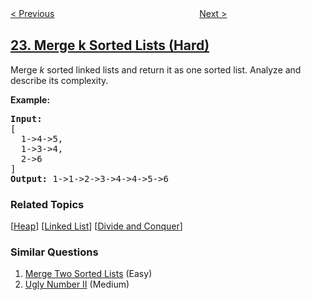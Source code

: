 <!--|This file generated by command(leetcode description); DO NOT EDIT.    |-->
<!--+----------------------------------------------------------------------+-->
<!--|@author    openset <openset.wang@gmail.com>                           |-->
<!--|@link      https://github.com/openset                                 |-->
<!--|@home      https://github.com/tonymontaro/leetcode-hints                        |-->
<!--+----------------------------------------------------------------------+-->

[< Previous](https://github.com/tonymontaro/leetcode-hints/tree/master/problems/generate-parentheses "Generate Parentheses")
　　　　　　　　　　　　　　　　
[Next >](https://github.com/tonymontaro/leetcode-hints/tree/master/problems/swap-nodes-in-pairs "Swap Nodes in Pairs")

## [23. Merge k Sorted Lists (Hard)](https://leetcode.com/problems/merge-k-sorted-lists "合并K个排序链表")

<p>Merge <em>k</em> sorted linked lists and return it as one sorted list. Analyze and describe its complexity.</p>

<p><strong>Example:</strong></p>

<pre>
<strong>Input:</strong>
[
&nbsp; 1-&gt;4-&gt;5,
&nbsp; 1-&gt;3-&gt;4,
&nbsp; 2-&gt;6
]
<strong>Output:</strong> 1-&gt;1-&gt;2-&gt;3-&gt;4-&gt;4-&gt;5-&gt;6
</pre>

### Related Topics
  [[Heap](https://github.com/tonymontaro/leetcode-hints/tree/master/tag/heap/README.md)]
  [[Linked List](https://github.com/tonymontaro/leetcode-hints/tree/master/tag/linked-list/README.md)]
  [[Divide and Conquer](https://github.com/tonymontaro/leetcode-hints/tree/master/tag/divide-and-conquer/README.md)]

### Similar Questions
  1. [Merge Two Sorted Lists](https://github.com/tonymontaro/leetcode-hints/tree/master/problems/merge-two-sorted-lists) (Easy)
  1. [Ugly Number II](https://github.com/tonymontaro/leetcode-hints/tree/master/problems/ugly-number-ii) (Medium)
